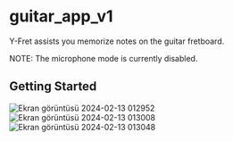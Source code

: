 # guitar_app_v1

Y-Fret assists you memorize notes on the guitar fretboard. 

NOTE: The microphone mode is currently disabled.

## Getting Started
![Ekran görüntüsü 2024-02-13 012952](https://github.com/UrizenN/Y-Fret/assets/94642336/9b38cd04-c559-425f-91bc-0e223248d9a0)
![Ekran görüntüsü 2024-02-13 013008](https://github.com/UrizenN/Y-Fret/assets/94642336/30dc1cf9-1596-4df3-9e20-8a820fa09b27)
![Ekran görüntüsü 2024-02-13 013048](https://github.com/UrizenN/Y-Fret/assets/94642336/0040f05a-f261-46ee-bb77-76dbca407edd)
